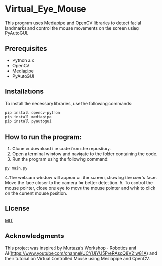 # Virtual_Eye_Mouse

This program uses Mediapipe and OpenCV libraries to detect facial landmarks and control the mouse movements on the screen using PyAutoGUI.

## Prerequisites

- Python 3.x
- OpenCV
- Mediapipe
- PyAutoGUI

## Installations

To install the necessary libraries, use the following commands:

```bash
pip install opencv-python
pip install mediapipe
pip install pyautogui
```

## How to run the program:

1. Clone or download the code from the repository.
2. Open a terminal window and navigate to the folder containing the code.
3. Run the program using the following command:

```bash
py main.py
```

4.The webcam window will appear on the screen, showing the user's face. Move the face closer to the camera for better detection.
5. To control the mouse pointer, close one eye to move the mouse pointer and wink to click on the current mouse position.

## License

[MIT](https://choosealicense.com/licenses/mit/)

## Acknowledgments

This project was inspired by Murtaza's Workshop - Robotics and AI(https://www.youtube.com/channel/UCYUjYU5FveRAscQ8V21w81A) and their tutorial on Virtual Controlled Mouse using Mediapipe and OpenCV.
